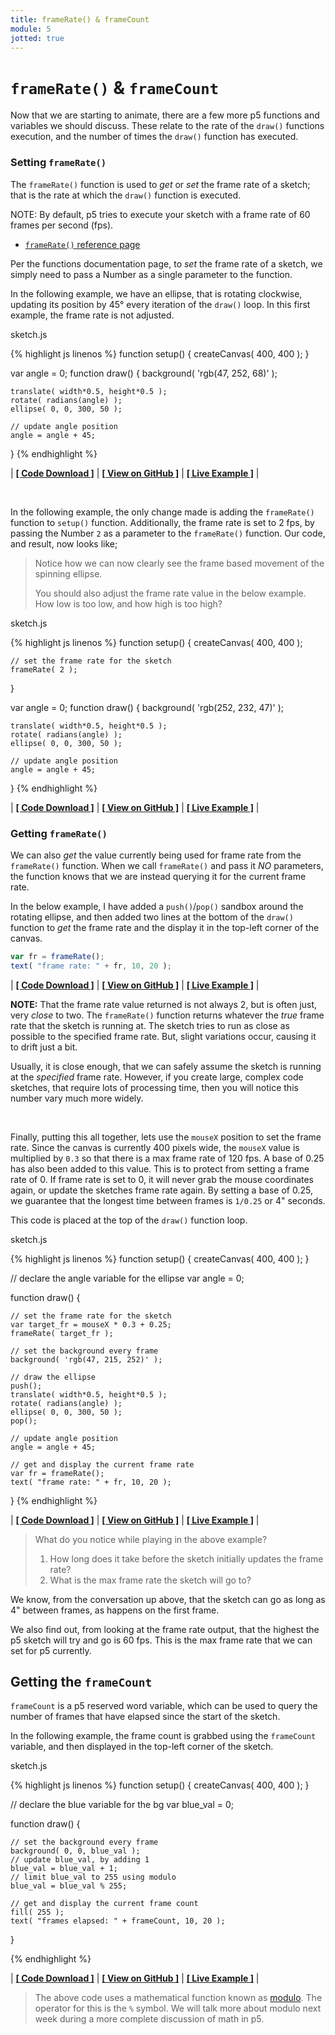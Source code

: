 ```yaml
---
title: frameRate() & frameCount
module: 5
jotted: true
---
```


# `frameRate()` & `frameCount`

Now that we are starting to animate, there are a few more p5 functions and variables we should discuss. These relate to the rate of the `draw()` functions execution, and the number of times the `draw()` function has executed.

### Setting `frameRate()`

The `frameRate()` function is used to _get_ or _set_ the frame rate of a sketch; that is the rate at which the `draw()` function is executed.

NOTE: By default, p5 tries to execute your sketch with a frame rate of 60 frames per second (fps).

- [`frameRate()` reference page](https://p5js.org/reference/#/p5/frameRate)

Per the functions documentation page, to _set_ the frame rate of a sketch, we simply need to pass a Number as a single parameter to the function.

In the following example, we have an ellipse, that is rotating clockwise, updating its position by 45° every iteration of the `draw()` loop. In this first example, the frame rate is not adjusted.

<div id="code-heading">sketch.js</div>

{% highlight js linenos %}
function setup() {
    createCanvas( 400, 400 );
}

var angle = 0;
function draw() {
    background( 'rgb(47, 252, 68)' );

    translate( width*0.5, height*0.5 );
    rotate( radians(angle) );
    ellipse( 0, 0, 300, 50 );

    // update angle position
    angle = angle + 45;
}
{% endhighlight %}


<div id="jotted-demo-1" class=""></div>
</div>
<script>
    new Jotted(document.querySelector("#jotted-demo-1"), {
    files: [
        {
            type: "js",
            url:"https://raw.githubusercontent.com/Montana-Media-Arts/120_CreativeCoding/master/lecture_code/05/11_frameRate_01/sketch.js"
        },
        {
            type: "html",
            url:"../../../p5_resources/index.html"
    }],
    // plugins: [ "codemirror", "console" ]
    plugins: [ "codemirror" ]
});
</script>

| [**[ Code Download ]**](https://github.com/Montana-Media-Arts/120_CreativeCoding/raw/master/lecture_code/05/11_frameRate_01/11_frameRate_01.zip) | [**[ View on GitHub ]**](https://github.com/Montana-Media-Arts/120_CreativeCoding/raw/master/lecture_code/05/11_frameRate_01/) | [**[ Live Example ]**](https://montana-media-arts.github.io/120_CreativeCoding/lecture_code/05/11_frameRate_01/) |

<br />


In the following example, the only change made is adding the `frameRate()` function to `setup()` function. Additionally, the frame rate is set to 2 fps, by passing the Number `2` as a parameter to the `frameRate()` function. Our code, and result, now looks like;

> Notice how we can now clearly see the frame based movement of the spinning ellipse.
>
> You should also adjust the frame rate value in the below example. How low is too low, and how high is too high?

<div id="code-heading">sketch.js</div>


{% highlight js linenos %}
function setup() {
    createCanvas( 400, 400 );

    // set the frame rate for the sketch
    frameRate( 2 );
}

var angle = 0;
function draw() {
    background( 'rgb(252, 232, 47)' );

    translate( width*0.5, height*0.5 );
    rotate( radians(angle) );
    ellipse( 0, 0, 300, 50 );

    // update angle position
    angle = angle + 45;
}
{% endhighlight %}



<div id="jotted-demo-2" class=""></div>
</div>
<script>
    new Jotted(document.querySelector("#jotted-demo-2"), {
    files: [
        {
            type: "js",
            url:"https://raw.githubusercontent.com/Montana-Media-Arts/120_CreativeCoding/master/lecture_code/05/11_frameRate_02/sketch.js"
        },
        {
            type: "html",
            url:"../../../p5_resources/index.html"
    }],
    // plugins: [ "codemirror", "console" ]
    plugins: [ "codemirror" ]
});
</script>

| [**[ Code Download ]**](https://github.com/Montana-Media-Arts/120_CreativeCoding/raw/master/lecture_code/05/11_frameRate_02/11_frameRate_02.zip) | [**[ View on GitHub ]**](https://github.com/Montana-Media-Arts/120_CreativeCoding/raw/master/lecture_code/05/11_frameRate_02/) | [**[ Live Example ]**](https://montana-media-arts.github.io/120_CreativeCoding/lecture_code/05/11_frameRate_02/) |


### Getting `frameRate()`

We can also _get_ the value currently being used for frame rate from the `frameRate()` function. When we call `frameRate()` and pass it _NO_ parameters, the function knows that we are instead querying it for the current frame rate.

In the below example, I have added a `push()`/`pop()` sandbox around the rotating ellipse, and then added two lines at the bottom of the `draw()` function to _get_ the frame rate and the display it in the top-left corner of the canvas.

```js
var fr = frameRate();
text( "frame rate: " + fr, 10, 20 );
```


<div id="jotted-demo-3" class=""></div>
</div>
<script>
    new Jotted(document.querySelector("#jotted-demo-3"), {
    files: [
        {
            type: "js",
            url:"https://raw.githubusercontent.com/Montana-Media-Arts/120_CreativeCoding/master/lecture_code/05/11_frameRate_03/sketch.js"
        },
        {
            type: "html",
            url:"../../../p5_resources/index.html"
    }],
    // plugins: [ "codemirror", "console" ]
    plugins: [ "codemirror" ]
});
</script>

| [**[ Code Download ]**](https://github.com/Montana-Media-Arts/120_CreativeCoding/raw/master/lecture_code/05/11_frameRate_03/11_frameRate_03.zip) | [**[ View on GitHub ]**](https://github.com/Montana-Media-Arts/120_CreativeCoding/raw/master/lecture_code/05/11_frameRate_03/) | [**[ Live Example ]**](https://montana-media-arts.github.io/120_CreativeCoding/lecture_code/05/11_frameRate_03/) |

**NOTE:** That the frame rate value returned is not always 2, but is often just, very _close_ to two. The `frameRate()` function returns whatever the _true_ frame rate that the sketch is running at. The sketch tries to run as close as possible to the specified frame rate. But, slight variations occur, causing it to drift just a bit.

Usually, it is close enough, that we can safely assume the sketch is running at the _specified_ frame rate. However, if you create large, complex code sketches, that require lots of processing time, then you will notice this number vary much more widely.


<br />

Finally, putting this all together, lets use the `mouseX` position to set the frame rate. Since the canvas is currently 400 pixels wide, the `mouseX` value is multiplied by `0.3` so that there is a max frame rate of 120 fps. A base of 0.25 has also been added to this value.  This is to protect from setting a frame rate of 0. If frame rate is set to 0, it will never grab the mouse coordinates again, or update the sketches frame rate again. By setting a base of 0.25, we guarantee that the longest time between frames is `1/0.25` or 4" seconds.

This code is placed at the top of the `draw()` function loop.

<div id="code-heading">sketch.js</div>


{% highlight js linenos %}
function setup() {
    createCanvas( 400, 400 );
}

// declare the angle variable for the ellipse
var angle = 0;

function draw() {

    // set the frame rate for the sketch
    var target_fr = mouseX * 0.3 + 0.25;
    frameRate( target_fr );

    // set the background every frame
    background( 'rgb(47, 215, 252)' );

    // draw the ellipse
    push();
    translate( width*0.5, height*0.5 );
    rotate( radians(angle) );
    ellipse( 0, 0, 300, 50 );
    pop();

    // update angle position
    angle = angle + 45;

    // get and display the current frame rate
    var fr = frameRate();
    text( "frame rate: " + fr, 10, 20 );
}
{% endhighlight %}


<div id="jotted-demo-4" class=""></div>
</div>
<script>
    new Jotted(document.querySelector("#jotted-demo-4"), {
    files: [
        {
            type: "js",
            url:"https://raw.githubusercontent.com/Montana-Media-Arts/120_CreativeCoding/master/lecture_code/05/11_frameRate_04/sketch.js"
        },
        {
            type: "html",
            url:"../../../p5_resources/index.html"
    }],
    // plugins: [ "codemirror", "console" ]
    plugins: [ "codemirror" ]
});
</script>

| [**[ Code Download ]**](https://github.com/Montana-Media-Arts/120_CreativeCoding/raw/master/lecture_code/05/11_frameRate_04/11_frameRate_04.zip) | [**[ View on GitHub ]**](https://github.com/Montana-Media-Arts/120_CreativeCoding/raw/master/lecture_code/05/11_frameRate_04/) | [**[ Live Example ]**](https://montana-media-arts.github.io/120_CreativeCoding/lecture_code/05/11_frameRate_04/) |

> What do you notice while playing in the above example?
>
> 1. How long does it take before the sketch initially updates the frame rate?
> 2. What is the max frame rate the sketch will go to?

We know, from the conversation up above, that the sketch can go as long as 4" between frames, as happens on the first frame.

We also find out, from looking at the frame rate output, that the highest the p5 sketch will try and go is 60 fps. This is the max frame rate that we can set for p5 currently.


## Getting the `frameCount`

`frameCount` is a p5 reserved word variable, which can be used to query the number of frames that have elapsed since the start of the sketch.

In the following example, the frame count is grabbed using the `frameCount` variable, and then displayed in the top-left corner of the sketch.

<div id="code-heading">sketch.js</div>


{% highlight js linenos %}
function setup() {
    createCanvas( 400, 400 );
}

// declare the blue variable for the bg
var blue_val = 0;

function draw() {

    // set the background every frame
    background( 0, 0, blue_val );
    // update blue_val, by adding 1
    blue_val = blue_val + 1;
    // limit blue_val to 255 using modulo
    blue_val = blue_val % 255;

    // get and display the current frame count
    fill( 255 );
    text( "frames elapsed: " + frameCount, 10, 20 );
}

{% endhighlight %}


<div id="jotted-demo-5" class=""></div>
</div>
<script>
    new Jotted(document.querySelector("#jotted-demo-5"), {
    files: [
        {
            type: "js",
            url:"https://raw.githubusercontent.com/Montana-Media-Arts/120_CreativeCoding/master/lecture_code/05/12_frameCount_01/sketch.js"
        },
        {
            type: "html",
            url:"../../../p5_resources/index.html"
    }],
    // plugins: [ "codemirror", "console" ]
    plugins: [ "codemirror" ]
});
</script>

| [**[ Code Download ]**](https://github.com/Montana-Media-Arts/120_CreativeCoding/raw/master/lecture_code/05/12_frameCount_01/12_frameCount_01.zip) | [**[ View on GitHub ]**](https://github.com/Montana-Media-Arts/120_CreativeCoding/raw/master/lecture_code/05/12_frameCount_01/) | [**[ Live Example ]**](https://montana-media-arts.github.io/120_CreativeCoding/lecture_code/05/12_frameCount_01/) |

> The above code uses a mathematical function known as [modulo](https://en.wikipedia.org/wiki/Modulo_operation). The operator for this is the `%` symbol. We will talk more about modulo next week during a more complete discussion of math in p5.
